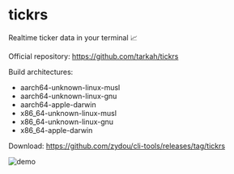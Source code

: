 # tickrs

Realtime ticker data in your terminal 📈

Official repository: https://github.com/tarkah/tickrs

Build architectures:

- aarch64-unknown-linux-musl
- aarch64-unknown-linux-gnu
- aarch64-apple-darwin
- x86_64-unknown-linux-musl
- x86_64-unknown-linux-gnu
- x86_64-apple-darwin

Download: https://github.com/zydou/cli-tools/releases/tag/tickrs

![demo](https://raw.githubusercontent.com/tarkah/tickrs/0a6c97c6c47ab12aae1a64a6296cc8f86a9eee7f/assets/demo.gif)
